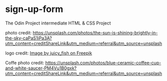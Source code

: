 # sign-up-form
The Odin Project intermediate HTML &amp; CSS Project


photo credit: https://unsplash.com/photos/the-sun-is-shining-brightly-in-the-sky-caPaS1iPa3A?utm_content=creditShareLink&utm_medium=referral&utm_source=unsplash 

logo credit: <a href="https://www.freepik.com/free-vector/pencil-with-doodle-line_302951813.htm">Image by juicy_fish on Freepik</a>

Coffe photo credit: https://unsplash.com/photos/blue-ceramic-coffee-cup-and-white-saucer-PM4Vu1B0gxk?utm_content=creditShareLink&utm_medium=referral&utm_source=unsplash